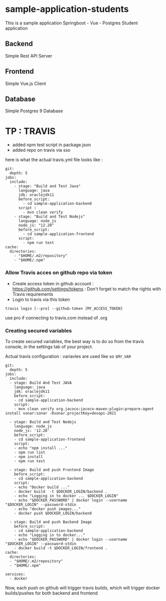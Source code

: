 # sample-application-students

This is a sample application Springboot - Vue - Postgres Student application

## Backend

Simple Rest API Server

## Frontend

Simple Vue.js Client

## Database

Simple Postgres 9 Database

# TP : TRAVIS

- added npm test script in package.json
- added repo on travis via sso

here is what the actual travis.yml file looks like :

```
git:
  depth: 5
jobs:
  include:
    - stage: "Build and Test Java"
      language: java
      jdk: oraclejdk11
      before_script:
        - cd sample-application-backend
      script :
        - mvn clean verify
    - stage: "Build and Test Nodejs"
      language: node_js
      node_js: "12.20"
      before_script:
        - cd sample-application-frontend
      script:
        - npm run test
cache:
  directories:
    - "$HOME/.m2/repository"
    - "$HOME/.npm"
```

### Allow Travis acces on github repo via token

- Create access token in github account : https://github.com/settings/tokens : Don't forget to match the rights with Travis requirements
- Login to travis via this token

```
travis login [--pro] --github-token [MY_ACCESS_TOKEN]
```

use pro if connecting to travis.com instead of .org

### Creating secured variables

To create secured variables, the best way is to do so from the travis console, in the settings tab of your project.

Actual travis configuration : variavles are used like so `$MY_VAR`

```
git:
  depth: 5
jobs:
  include:
  - stage: Build And Test JAVA
    language: java
    jdk: oraclejdk11
    before_script:
    - cd sample-application-backend
    script:
    - mvn clean verify org.jacoco:jacoco-maven-plugin:prepare-agent install sonar:sonar -Dsonar.projectKey=devops-2021

  - stage: Build and Test Nodejs
    language: node_js
    node_js: '12.20'
    before_script:
    - cd sample-application-frontend
    script:
    - echo "npm install ..."
    - npm run lint
    - npm install
    - npm run test

  - stage: Build and push Frontend Image
    before_script:
    - cd sample-application-backend
    script:
    - echo "Docker build ..."
    - docker build  -t $DOCKER_LOGIN/backend .
    - echo "Logging in to docker ... $DOCKER_LOGIN"
    - echo "$DOCKER_PASSWORD" | docker login --username "$DOCKER_LOGIN" --password-stdin
    - echo "docker push images..."
    - docker push $DOCKER_LOGIN/backend

  - stage: Build and push Backend Image
    before_script:
    - cd sample-application-backend
    - echo "Logging in to docker..."
    - echo "$DOCKER_PASSWORD" | docker login --username "$DOCKER_LOGIN" --password-stdin
    - docker build -t $DOCKER_LOGIN/frontend .
cache:
  directories:
  - "$HOME/.m2/repository"
  - "$HOME/.npm"

services:
  - docker
```

Now, each push on github will trigger travis builds, which will trigger docker builds/pushes for both backend and frontend
